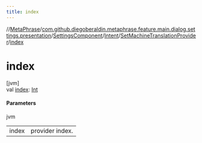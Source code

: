 ```yaml
---
title: index
---
```

//[MetaPhrase](../../../../../index.html)/[com.github.diegoberaldin.metaphrase.feature.main.dialog.settings.presentation](../../../index.html)/[SettingsComponent](../../index.html)/[Intent](../index.html)/[SetMachineTranslationProvider](index.html)/[index](--index--.html)



# index



[jvm]\
val [index](--index--.html): [Int](https://kotlinlang.org/api/latest/jvm/stdlib/kotlin/-int/index.html)



#### Parameters


jvm

| | |
|---|---|
| index | provider index. |




